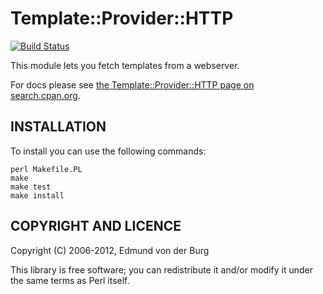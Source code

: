# Template::Provider::HTTP

[![Build Status](https://secure.travis-ci.org/evdb/template-provider-http.png?branch=master)](https://travis-ci.org/evdb/template-provider-http)

This module lets you fetch templates from a webserver.

For docs please see [the Template::Provider::HTTP page on search.cpan.org](http://search.cpan.org/dist/Template-Provider-HTTP/lib/Template/Provider/HTTP.pm).

## INSTALLATION

To install you can use the following commands:

    perl Makefile.PL
    make
    make test
    make install


## COPYRIGHT AND LICENCE

Copyright (C) 2006-2012, Edmund von der Burg

This library is free software; you can redistribute it and/or modify
it under the same terms as Perl itself.
